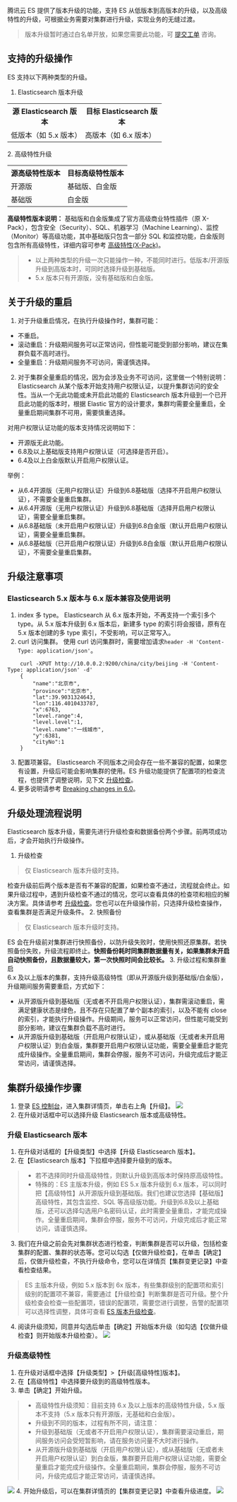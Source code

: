 腾讯云 ES 提供了版本升级的功能，支持 ES 从低版本到高版本的升级，以及高级特性的升级，可根据业务需要对集群进行升级，实现业务的无缝过渡。

> 版本升级暂时通过白名单开放，如果您需要此功能，可 [提交工单](https://console.cloud.tencent.com/workorder/category) 咨询。

## 支持的升级操作
ES 支持以下两种类型的升级。
1. Elasticsearch 版本升级
<table style="width:350px !important;">
  <tr>
    <th>源 Elasticsearch 版本</th>
    <th>目标 Elasticsearch 版本</th>
  </tr>
  <tr>
    <td>低版本（如 5.x 版本）</td>
    <td>高版本（如 6.x 版本）</td>
  </tr>
</table>
2. 高级特性升级
<table style="width:350px !important;">
  <tr>
    <th>源高级特性版本</th>
    <th>目标高级特性版本</th>
  </tr>
  <tr>
    <td>开源版</td>
    <td>基础版、白金版</td>
  </tr>
	 <tr>
    <td>基础版</td>
    <td>白金版</td>
  </tr>
</table>

**高级特性版本说明：**
基础版和白金版集成了官方高级商业特性插件（原 X-Pack），包含安全（Security）、SQL、机器学习（Machine Learning）、监控（Monitor）等高级功能，其中基础版只包含一部分 SQL 和监控功能，白金版则包含所有高级特性，详细内容可参考 [高级特性(X-Pack)](https://intl.cloud.tencent.com/document/product/845/30943)。
> 
>- 以上两种类型的升级一次只能操作一种，不能同时进行。低版本/开源版升级到高版本时，可同时选择升级到基础版。
> - 5.x 版本只有开源版，没有基础版和白金版。

## 关于升级的重启
1. 对于升级重启情况，在执行升级操作时，集群可能：
 - 不重启。
 - 滚动重启：升级期间服务可以正常访问，但性能可能受到部分影响，建议在集群负载不高时进行。
 - 全量重启：升级期间服务不可访问，需谨慎选择。
2. 对于集群全量重启的情况，因为会涉及业务不可访问，这里做一个特别说明：
Elasticsearch 从某个版本开始支持用户权限认证，以提升集群访问的安全性。当从一个无此功能或未开启此功能的 Elasticsearch 版本升级到一个已开启此功能的版本时，根据 Elastic 官方的设计要求，集群均需要全量重启，全量重启期间集群不可用，需要慎重选择。

 对用户权限认证功能的版本支持情况说明如下：
 - 开源版无此功能。
 - 6.8及以上基础版支持用户权限认证（可选择是否开启）。
 - 6.4及以上白金版默认开启用户权限认证。

 举例：
 - 从6.4开源版（无用户权限认证）升级到6.8基础版（选择不开启用户权限认证），不需要全量重启集群。
 - 从6.4开源版（无用户权限认证）升级到6.8基础版（选择开启用户权限认证），需要全量重启集群。
 - 从6.8基础版（未开启用户权限认证）升级到6.8白金版（默认开启用户权限认证），需要全量重启集群。
 - 从6.8基础版（已开启用户权限认证）升级到6.8白金版（默认开启用户权限认证），不需要全量重启集群。

## 升级注意事项
### Elasticsearch 5.x 版本与 6.x 版本兼容及使用说明
1. index 多 type。
Elasticsearch 从 6.x 版本开始，不再支持一个索引多个 type。从 5.x 版本升级到 6.x 版本后，新建多 type 的索引将会报错，原有在 5.x 版本创建的多 type 索引，不受影响，可以正常写入。
2. curl 访问集群。 
使用 curl 访问集群时，需要增加请求`header -H 'Content-Type: application/json'`。
```
	curl -XPUT http://10.0.0.2:9200/china/city/beijing -H 'Content-Type: application/json' -d'
	{
		"name":"北京市",
		"province":"北京市",
		"lat":39.9031324643,
		"lon":116.4010433787,
		"x":6763,
		"level.range":4,
		"level.level":1,
		"level.name":"一线城市",
		"y":6381,
		"cityNo":1
	}
```
3. 配置项兼容。
Elasticsearch 不同版本之间会存在一些不兼容的配置，如果您有设置，升级后可能会影响集群的使用。ES 升级功能提供了配置项的检查流程，也提供了调整说明，见下文 <a href="#update_check">升级检查</a>。
4. 更多说明请参考 [Breaking changes in 6.0](https://www.elastic.co/guide/en/elasticsearch/reference/6.4/breaking-changes-6.0.html)。

## 升级处理流程说明
Elasticsearch 版本升级，需要先进行升级检查和数据备份两个步骤。前两项成功后，才会开始执行升级操作。
1. <a id="update_check">升级检查</a>
>  仅 Elasticsearch 版本升级时支持。
> 
检查升级前后两个版本是否有不兼容的配置，如果检查不通过，流程就会终止。如果升级过程中，遇到升级检查不通过的情况，您可以查看具体的检查项和相应的解决方案。具体请参考 [升级检查](https://intl.cloud.tencent.com/document/product/845/32599)。您也可以在升级操作前，只选择升级检查操作，查看集群是否满足升级条件。
2. 快照备份
>  仅 Elasticsearch 版本升级时支持。
>
ES 会在升级前对集群进行快照备份，以防升级失败时，使用快照还原集群。若快照备份失败，升级流程即终止。**快照备份耗时同集群数据量有关，如果集群未开启自动快照备份，且数据量较大，第一次快照时间会比较长。**
3. 升级过程和集群重启  
6.x 及以上版本的集群，支持升级高级特性（即从开源版升级到基础版/白金版），升级期间服务需要重启，方式如下：
 - 从开源版升级到基础版（无或者不开启用户权限认证），集群需滚动重启，需满足健康状态是绿色，且不存在只配置了单个副本的索引，以及不能有 close 的索引，才能执行升级操作。升级期间，服务可以正常访问，但性能可能受到部分影响，建议在集群负载不高时进行。
 - 从开源版升级到基础版（开启用户权限认证），或从基础版（无或者未开启用户权限认证）到白金版，集群要开启用户权限认证功能，需要全量重启才能完成升级操作。全量重启期间，集群会停服，服务不可访问，升级完成后才能正常访问，请谨慎选择。

## 集群升级操作步骤
1. 登录 [ES 控制台](https://console.cloud.tencent.com/es)，进入集群详情页，单击右上角【升级】。
![](https://main.qcloudimg.com/raw/95246fbe2add949a6a31275074d35be5.png)
2. 在升级对话框中可以选择升级 Elasticsearch 版本或高级特性。

### 升级 Elasticsearch 版本
1. 在升级对话框的【升级类型】中选择【升级 Elasticsearch 版本】。
2. 在【Elasticsearch 版本】下拉框中选择要升级到的版本。
  > 
  >- 若不选择同时升级高级特性，则默认升级到高版本时保持原高级特性。
  >- 特殊的：ES 主版本升级，例如 ES 5.x 版本升级到 6.x 版本，可以同时把【高级特性】从开源版升级到基础版。我们也建议您选择【基础版】高级特性，其包含监控、SQL 等高级版功能。升级到6.8及以上基础版，还可以选择勾选用户名密码认证，此时需要全量重启，才能完成操作。全量重启期间，集群会停服，服务不可访问，升级完成后才能正常访问，请谨慎选择。
3. 我们在升级之前会先对集群状态进行检查，判断集群是否可以升级，包括检查集群的配置、集群的状态等。您可以勾选【仅做升级检查】，在单击【确定】后，仅做升级检查，不执行升级命令，您可以在详情页【集群变更记录】中查看检查结果。
> ES 主版本升级，例如 5.x 版本到 6x 版本，有些集群级别的配置项和索引级别的配置项不兼容，需要通过【升级检查】判断集群是否可升级。整个升级检查会检查一些配置项，错误的配置项，需要您进行调整，告警的配置项可以选择性调整，具体可查看 [ES 版本升级检查](https://intl.cloud.tencent.com/document/product/845/32599)。
4. 阅读升级须知，同意并勾选后单击【确定】开始版本升级（如勾选【仅做升级检查】则开始版本升级检查）。
 ![](https://main.qcloudimg.com/raw/c2718fdcc4cd41ca1ed5fca1c1a773ca.png)

### 升级高级特性
1. 在升级对话框中选择【升级类型】>【升级[高级特性]版本】。
2. 在【高级特性】中选择要升级到的高级特性版本。
3. 单击【确定】开始升级。 
 > 
 >- 高级特性升级须知：目前支持 6.x 及以上版本的高级特性升级，5.x 版本不支持（5.x 版本只有开源版，无基础和白金版）。    
> - 升级到不同的版本，过程有所不同，请注意：
>  - 升级到基础版（无或者不开启用户权限认证），集群需要滚动重启，期间服务访问会受短暂影响，请在服务访问量不大时进行操作。
>  - 从开源版升级到基础版（开启用户权限认证），或从基础版（无或者未开启用户权限认证）到白金版，集群要开启用户权限认证功能，需要全量重启才能完成升级操作。全量重启期间，集群会停服，服务不可访问，升级完成后才能正常访问，请谨慎选择。
>
![](https://main.qcloudimg.com/raw/1f898662a937e1638cf9bf75a8c07323.png) 
4. 开始升级后，可以在集群详情页的【集群变更记录】中查看升级进度。
![](https://main.qcloudimg.com/raw/86f472f442922c5743aa5296020a4d8c.png)
